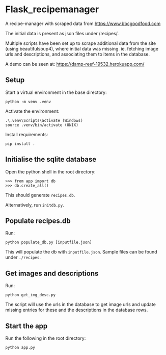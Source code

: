 # Flask_recipemanager

A recipe-manager with scraped data from https://www.bbcgoodfood.com

The initial data is present as json files under /recipes/.

Multiple scripts have been set up to scrape additional data from the site (using beautifulsoup4), where initial data was missing. ie. fetching image urls and descriptions, and associating them to items in the database.

A demo can be seen at:
https://damp-reef-19532.herokuapp.com/

## Setup

Start a virtual environment in the base directory:

    python -m venv .venv

Activate the environment:

    .\.venv\Scripts\activate (Windows)
    source .venv/bin/activate (UNIX)

Install requirements:

    pip install .

## Initialise the sqlite database

Open the python shell in the root directory:
    
    >>> from app import db
    >>> db.create_all()

This should generate `recipes.db`.

Alternatively, run `initdb.py`.

## Populate recipes.db

Run:

    python populate_db.py [inputfile.json]

This will populate the db with `inputfile.json`. Sample files can be found under `./recipes`.

## Get images and descriptions

Run:

    python get_img_desc.py

The script will use the urls in the database to get image urls and update missing entries for these and the descriptions in the database rows.

## Start the app

Run the following in the root directory:

    python app.py
